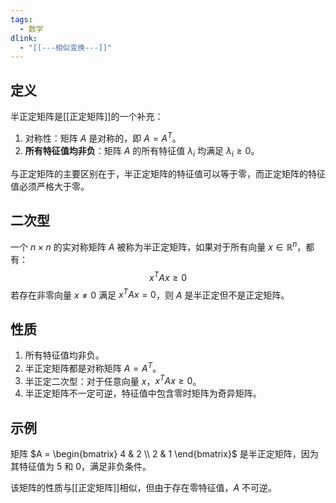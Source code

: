 ```yaml
---
tags:
  - 数学
dlink:
  - "[[---相似变换---]]"
---
```

## 定义
半正定矩阵是[[正定矩阵]]的一个补充：
1. 对称性：矩阵 $A$ 是对称的，即 $A = A^T$。
2. **所有特征值均非负**：矩阵 $A$ 的所有特征值 $\lambda_i$ 均满足 $\lambda_i \geq 0$。

与正定矩阵的主要区别在于，半正定矩阵的特征值可以等于零，而正定矩阵的特征值必须严格大于零。

## 二次型
一个 $n \times n$ 的实对称矩阵 $A$ 被称为半正定矩阵，如果对于所有向量 $x \in \mathbb{R}^n$，都有：
$$
x^T A x \geq 0
$$
若存在非零向量 $x \neq 0$ 满足 $x^T A x = 0$，则 $A$ 是半正定但不是正定矩阵。

## 性质
1. 所有特征值均非负。
2. 半正定矩阵都是对称矩阵 $A = A^T$。
3. 半正定二次型：对于任意向量 $x$，$x^T A x \geq 0$。
4. 半正定矩阵不一定可逆，特征值中包含零时矩阵为奇异矩阵。

## 示例
矩阵 $A = \begin{bmatrix} 4 & 2 \\ 2 & 1 \end{bmatrix}$ 是半正定矩阵，因为其特征值为 $5$ 和 $0$，满足非负条件。

该矩阵的性质与[[正定矩阵]]相似，但由于存在零特征值，$A$ 不可逆。
